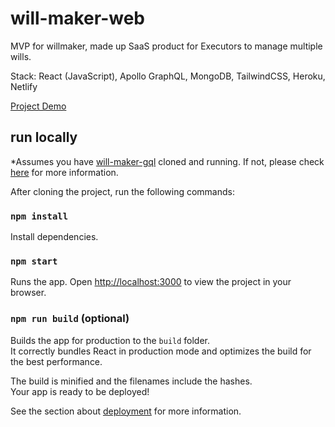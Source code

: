 # will-maker-web

MVP for willmaker, made up SaaS product for Executors to manage multiple wills.

Stack:  React (JavaScript), Apollo GraphQL, MongoDB, TailwindCSS, Heroku, Netlify

[Project Demo](https://willmaker.netlify.app/)

## run locally

*Assumes you have [will-maker-gql](https://github.com/radiylon/will-maker-gql) cloned and running.  If not, please check [here](https://github.com/radiylon/will-maker-gql) for more information.

After cloning the project, run the following commands:

### `npm install`

Install dependencies.

### `npm start`

Runs the app.  Open [http://localhost:3000](http://localhost:3000) to view the project in your browser.

### `npm run build` (optional)

Builds the app for production to the `build` folder.\
It correctly bundles React in production mode and optimizes the build for the best performance.

The build is minified and the filenames include the hashes.\
Your app is ready to be deployed!

See the section about [deployment](https://facebook.github.io/create-react-app/docs/deployment) for more information.
